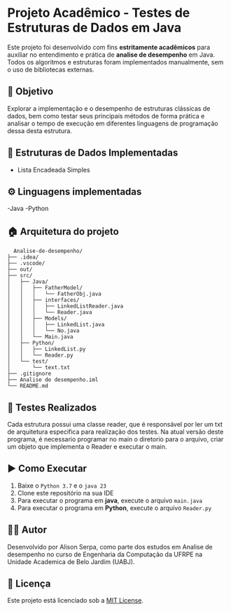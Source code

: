 # Projeto Acadêmico - Testes de Estruturas de Dados em Java

Este projeto foi desenvolvido com fins **estritamente acadêmicos** para auxiliar no entendimento e prática de **analise de desempenho** em Java. Todos os algoritmos e estruturas foram implementados manualmente, sem o uso de bibliotecas externas.

## 📘 Objetivo

Explorar a implementação e o desempenho de estruturas clássicas de dados, bem como testar seus principais métodos de forma prática e analisar o tempo de execução em diferentes linguagens de programação dessa desta estrutura.

## 🧱 Estruturas de Dados Implementadas

- Lista Encadeada Simples

## ⚙️ Linguagens implementadas

-Java
-Python

## 🏠 Arquitetura do projeto
```
  Analise-de-desempenho/
├── .idea/
├── .vscode/
├── out/
├── src/
│   ├── Java/
│   │   ├── FatherModel/
│   │   │   └── FatherObj.java
│   │   ├── interfaces/
│   │   │   ├── LinkedListReader.java
│   │   │   └── Reader.java
│   │   ├── Models/
│   │   │   ├── LinkedList.java
│   │   │   └── No.java
│   │   └── Main.java
│   ├── Python/
│   │   ├── LinkedList.py
│   │   └── Reader.py
│   └── test/
│       └── text.txt
├── .gitignore
├── Analise de desempenho.iml
└── README.md

```

## 🧪 Testes Realizados

Cada estrutura possui uma classe reader, que é responsável por ler um txt de arquitetura especifica para realização dos testes.
Na atual versão deste programa, é necessario programar no main o diretorio para o arquivo, criar um objeto que implementa o Reader e executar o main.

## ▶️ Como Executar

1. Baixe o `Python 3.7` e o `java 23` 
1. Clone este repositório na sua IDE
3. Para executar o programa em **java**, execute o arquivo `main.java`
4. Para executar o programa em **Python**, execute o arquivo `Reader.py`

## 👨‍💻 Autor

Desenvolvido por Alison Serpa, como parte dos estudos em Analise de desempenho no curso de Engenharia da Computação da UFRPE na Unidade Academica de Belo Jardim (UABJ).

## 📄 Licença

Este projeto está licenciado sob a [MIT License](LICENSE).
